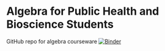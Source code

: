 # Algebra for Public Health and Bioscience Students
GitHub repo for algebra courseware
[![Binder](https://mybinder.org/badge_logo.svg)](https://mybinder.org/v2/gh/juanklopper/AlgebraPublicHealthBiomedicine/HEAD)
